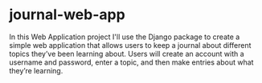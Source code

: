# journal-web-app
In this Web Application project I'll use the Django package to create a simple web application that allows users to keep a journal about different topics they’ve been learning about. Users will create an account with a username and password, enter a topic, and then make entries about what they’re learning.
